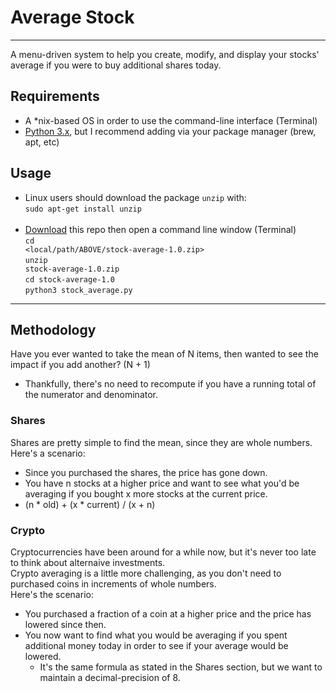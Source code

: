 # Average Stock #

- - -

A menu-driven system to help you create, modify, and display your stocks' average if you were to buy additional shares today. <br>

## Requirements ##

* A \*nix-based OS in order to use the command-line interface (Terminal) <br>
* [Python 3.x](https://www.python.org/downloads/), but I recommend adding via your package manager (brew, apt, etc) <br>

## Usage ##
 - Linux users should download the package <code>unzip</code> with:<br>
 <code>sudo apt-get install unzip</code> <br><br>
 - [Download](https://github.com/Mas9311/stock-average/archive/master.zip) this repo then open a command line window (Terminal) <br>
 <code>cd <local/path/ABOVE/stock-average-1.0.zip></code> <br>
 <code>unzip stock-average-1.0.zip</code> <br>
 <code>cd stock-average-1.0</code> <br>
 <code>python3 stock_average.py</code>

- - -

## Methodology ##

Have you ever wanted to take the mean of N items, then wanted to see the impact if you add another? (N + 1) <br>
 - Thankfully, there's no need to recompute if you have a running total of the numerator and denominator. <br>

### Shares ###

Shares are pretty simple to find the mean, since they are whole numbers. Here's a scenario:<br>
 - Since you purchased the shares, the price has gone down.
 - You have n stocks at a higher price and want to see what you'd be averaging if you bought x more stocks at the current price.
 - (n * old) + (x * current) / (x + n)

### Crypto ###

Cryptocurrencies have been around for a while now, but it's never too late to think about alternaive investments. <br>
Crypto averaging is a little more challenging, as you don't need to purchased coins in increments of whole numbers. <br>
Here's the scenario: <br>
  - You purchased a fraction of a coin at a higher price and the price has lowered since then. 
  - You now want to find what you would be averaging if you spent additional money today in order to see if your average would be lowered.
    - It's the same formula as stated in the Shares section, but we want to maintain a decimal-precision of 8.
